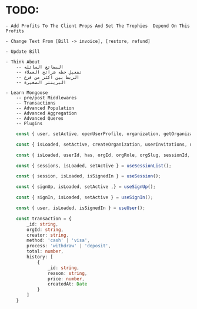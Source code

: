 # TODO:

    - Add Profits To The Client Props And Set The Trophies  Depend On This Profits

    - Change Text From [Bill -> invoice], [restore, refund]

    - Update Bill

    - Think About
        -- البضائع السائله
        -- تفعيل خطه شرائح العملاء
        -- الربط بين اكثر من فرع
        -- البرينتر الصغيرة

    - Learn Mongoose
        -- pre/post Middlewares
        -- Transactions
        -- Advanced Population
        -- Advanced Aggregation
        -- Advanced Queres
        -- Plugins

```ts
    const { user, setActive, openUserProfile, organization, getOrganization, createOrganization, client, frontendApi, ...rest } = useClerk();

    const { isLoaded, setActive, createOrganization, userInvitations, userMemberships, userSuggestions } = useOrganizationList();

    const { isLoaded, userId, has, orgId, orgRole, orgSlug, sessionId, actor, getToken, isSignedIn, signOut } = useAuth();

    const { sessions, isLoaded, setActive } = useSessionList();

    const { session, isLoaded, isSignedIn } = useSession();

    const { signUp, isLoaded, setActive ,} = useSignUp();

    const { signIn, isLoaded, setActive } = useSignIn();

    const { user, isLoaded, isSignedIn } = useUser();
```

```ts
    const transaction = {
        _id: string,
        orgId: string,
        creator: string,
        method: 'cash' | 'visa',
        process: 'withdraw' | 'deposit',
        total: number,
        history: [
            {
                _id: string,
                reason: string,
                price: number,
                createdAt: Date
            }
        ]
    }
```
